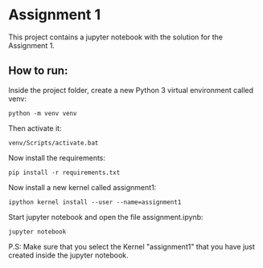 # Assignment 1

This project contains a jupyter notebook with the solution for the Assignment 1.

## How to run:

Inside the project folder, create a new Python 3 virtual environment called venv:

``` python -m venv venv ```

Then activate it:

``` venv/Scripts/activate.bat ```

Now install the requirements:

``` pip install -r requirements.txt ```

Now install a new kernel called assignment1:

``` ipython kernel install --user --name=assignment1 ```

Start jupyter notebook and open the file assignment.ipynb:

``` jupyter notebook ```

P.S: Make sure that you select the Kernel "assignment1" that you have just created inside the jupyter notebook.
